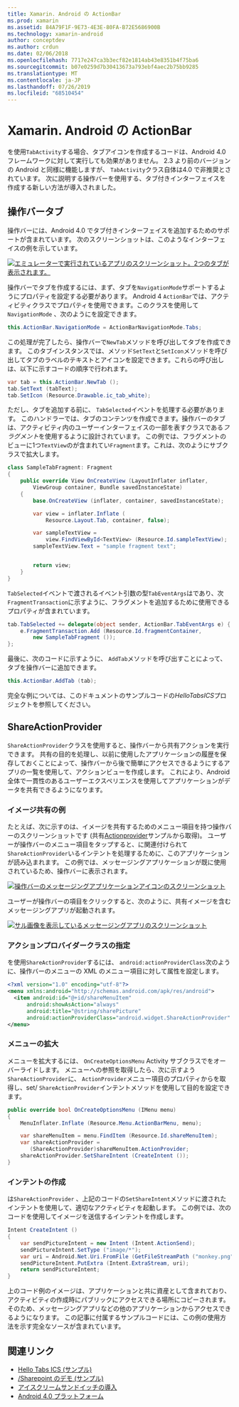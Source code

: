 ```yaml
---
title: Xamarin. Android の ActionBar
ms.prod: xamarin
ms.assetid: 84A79F1F-9E73-4E3E-80FA-B72E5686900B
ms.technology: xamarin-android
author: conceptdev
ms.author: crdun
ms.date: 02/06/2018
ms.openlocfilehash: 7717e247ca3b3ecf82e1814ab43e8351b4f75ba6
ms.sourcegitcommit: b07e0259d7b30413673a793ebf4aec2b75bb9285
ms.translationtype: MT
ms.contentlocale: ja-JP
ms.lasthandoff: 07/26/2019
ms.locfileid: "68510454"
---
```

# <a name="actionbar-for-xamarinandroid"></a>Xamarin. Android の ActionBar

を使用`TabActivity`する場合、タブアイコンを作成するコードは、Android 4.0 フレームワークに対して実行しても効果がありません。 2\.3 より前のバージョンの Android と同様に機能しますが、 `TabActivity`クラス自体は4.0 で非推奨とされています。 次に説明する操作バーを使用する、タブ付きインターフェイスを作成する新しい方法が導入されました。


## <a name="action-bar-tabs"></a>操作バータブ

操作バーには、Android 4.0 でタブ付きインターフェイスを追加するためのサポートが含まれています。
次のスクリーンショットは、このようなインターフェイスの例を示しています。

[![エミュレーターで実行されているアプリのスクリーンショット。2つのタブが表示されます。](action-bar-images/25-actionbartabs.png)](action-bar-images/25-actionbartabs.png#lightbox)

操作バーでタブを作成するには、まず、タブを`NavigationMode`サポートするようにプロパティを設定する必要があります。 Android 4 `ActionBar`では、アクティビティクラスでプロパティを使用できます。このクラスを使用して`NavigationMode` 、次のようにを設定できます。

```csharp
this.ActionBar.NavigationMode = ActionBarNavigationMode.Tabs;
```

この処理が完了したら、操作バーで`NewTab`メソッドを呼び出してタブを作成できます。 このタブインスタンスでは、メソッド`SetText`と`SetIcon`メソッドを呼び出してタブのラベルのテキストとアイコンを設定できます。これらの呼び出しは、以下に示すコードの順序で行われます。

```csharp
var tab = this.ActionBar.NewTab ();
tab.SetText (tabText);
tab.SetIcon (Resource.Drawable.ic_tab_white);
```

ただし、タブを追加する前に、 `TabSelected`イベントを処理する必要があります。 このハンドラーでは、タブのコンテンツを作成できます。操作バーのタブは、アクティビティ内のユーザーインターフェイスの一部を表すクラスである*フラグメント*を使用するように設計されています。 この例では、フラグメントのビューに1つ`TextView`のが含まれてい`Fragment`ます。これは、次のようにサブクラスで拡大します。

```csharp
class SampleTabFragment: Fragment
{           
    public override View OnCreateView (LayoutInflater inflater,
        ViewGroup container, Bundle savedInstanceState)
    {
        base.OnCreateView (inflater, container, savedInstanceState);

        var view = inflater.Inflate (
            Resource.Layout.Tab, container, false);

        var sampleTextView =
            view.FindViewById<TextView> (Resource.Id.sampleTextView);            
        sampleTextView.Text = "sample fragment text";


        return view;
    }
}
```

`TabSelected`イベントで渡されるイベント引数の型`TabEventArgs`はであり、次`FragmentTransaction`に示すように、フラグメントを追加するために使用できるプロパティが含まれています。

```csharp
tab.TabSelected += delegate(object sender, ActionBar.TabEventArgs e) {             
    e.FragmentTransaction.Add (Resource.Id.fragmentContainer,
        new SampleTabFragment ());
};
```

最後に、次のコードに示すように、 `AddTab`メソッドを呼び出すことによって、タブを操作バーに追加できます。

```csharp
this.ActionBar.AddTab (tab);
```

完全な例については、このドキュメントのサンプルコードの*HelloTabsICS*プロジェクトを参照してください。


## <a name="shareactionprovider"></a>ShareActionProvider

`ShareActionProvider`クラスを使用すると、操作バーから共有アクションを実行できます。 共有の目的を処理し、以前に使用したアプリケーションの履歴を保存しておくことによって、操作バーから後で簡単にアクセスできるようにするアプリの一覧を使用して、アクションビューを作成します。 これにより、Android 全体で一貫性のあるユーザーエクスペリエンスを使用してアプリケーションがデータを共有できるようになります。


### <a name="image-sharing-example"></a>イメージ共有の例

たとえば、次に示すのは、イメージを共有するためのメニュー項目を持つ操作バーのスクリーンショットです (共有[Actionprovider](https://developer.xamarin.com/samples/monodroid/ShareActionProviderDemo/)サンプルから取得)。 ユーザーが操作バーのメニュー項目をタップすると、に関連付けられて`ShareActionProvider`いるインテントを処理するために、このアプリケーションが読み込まれます。 この例では、メッセージングアプリケーションが既に使用されているため、操作バーに表示されます。

[![操作バーのメッセージングアプリケーションアイコンのスクリーンショット](action-bar-images/09-shareactionprovider.png)](action-bar-images/09-shareactionprovider.png#lightbox)


ユーザーが操作バーの項目をクリックすると、次のように、共有イメージを含むメッセージングアプリが起動されます。

[![サル画像を表示しているメッセージングアプリのスクリーンショット](action-bar-images/10-messagewithimage.png)](action-bar-images/10-messagewithimage.png#lightbox)


### <a name="specifying-the-action-provider-class"></a>アクションプロバイダークラスの指定

を使用`ShareActionProvider`するには、 `android:actionProviderClass`次のように、操作バーのメニューの XML のメニュー項目に対して属性を設定します。

```xml
<?xml version="1.0" encoding="utf-8"?>
<menu xmlns:android="http://schemas.android.com/apk/res/android">
  <item android:id="@+id/shareMenuItem"
      android:showAsAction="always"
      android:title="@string/sharePicture"
      android:actionProviderClass="android.widget.ShareActionProvider" />
</menu>
```


### <a name="inflating-the-menu"></a>メニューの拡大

メニューを拡大するには、 `OnCreateOptionsMenu` Activity サブクラスでをオーバーライドします。 メニューへの参照を取得したら、次に示すよう`ShareActionProvider`に、 `ActionProvider`メニュー項目のプロパティからを取得し、set/ `ShareActionProvider`インテントメソッドを使用して目的を設定できます。

```csharp
public override bool OnCreateOptionsMenu (IMenu menu)
{
    MenuInflater.Inflate (Resource.Menu.ActionBarMenu, menu);       

    var shareMenuItem = menu.FindItem (Resource.Id.shareMenuItem);           
    var shareActionProvider =
       (ShareActionProvider)shareMenuItem.ActionProvider;
    shareActionProvider.SetShareIntent (CreateIntent ());
}
```


### <a name="creating-the-intent"></a>インテントの作成

は`ShareActionProvider` 、上記のコードの`SetShareIntent`メソッドに渡されたインテントを使用して、適切なアクティビティを起動します。 この例では、次のコードを使用してイメージを送信するインテントを作成します。

```csharp
Intent CreateIntent ()
{  
    var sendPictureIntent = new Intent (Intent.ActionSend);
    sendPictureIntent.SetType ("image/*");
    var uri = Android.Net.Uri.FromFile (GetFileStreamPath ("monkey.png"));          
    sendPictureIntent.PutExtra (Intent.ExtraStream, uri);
    return sendPictureIntent;
}
```

上のコード例のイメージは、アプリケーションと共に資産として含まれており、アクティビティの作成時にパブリックにアクセスできる場所にコピーされます。そのため、メッセージングアプリなどの他のアプリケーションからアクセスできるようになります。 この記事に付属するサンプルコードには、この例の使用方法を示す完全なソースが含まれています。



## <a name="related-links"></a>関連リンク

- [Hello Tabs ICS (サンプル)](https://developer.xamarin.com/samples/monodroid/HelloTabsICS/)
- [/Sharepoint のデモ (サンプル)](https://developer.xamarin.com/samples/monodroid/ShareActionProviderDemo/)
- [アイスクリームサンドイッチの導入](http://www.android.com/about/ice-cream-sandwich/)
- [Android 4.0 プラットフォーム](https://developer.android.com/sdk/android-4.0.html)
